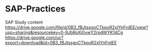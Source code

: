 # SAP-Practices
SAP Study content
https://drive.google.com/file/d/0B3_fBJtssgoCTkpoR2xIYnFrdEE/view?usp=sharing&resourcekey=0-9JbRoXi0vwY2rpdWYK1dCg
https://drive.google.com/uc?export=download&id=0B3_fBJtssgoCTkpoR2xIYnFrdEE
